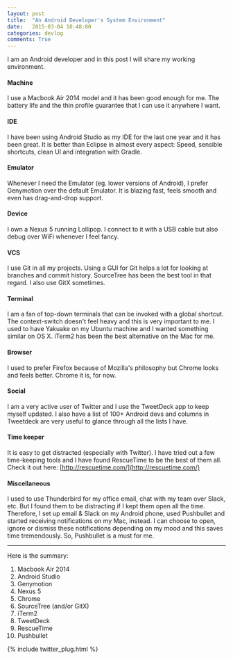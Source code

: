 ```yaml
---
layout: post
title:  "An Android Developer's System Environment"
date:   2015-03-04 10:48:00
categories: devlog
comments: True
---
```

I am an Android developer and in this post I will share my working environment.

#### Machine
I use a Macbook Air 2014 model and it has been good enough for me. The battery life and the thin profile guarantee that I can use it anywhere I want.

#### IDE
I have been using Android Studio as my IDE for the last one year and it has been great. It is better than Eclipse in almost every aspect: Speed, sensible shortcuts, clean UI and integration with Gradle.

#### Emulator
Whenever I need the Emulator (eg. lower versions of Android), I prefer Genymotion over the default Emulator. It is blazing fast, feels smooth and even has drag-and-drop support.

#### Device
I own a Nexus 5 running Lollipop. I connect to it with a USB cable but also debug over WiFi whenever I feel fancy.

#### VCS
I use Git in all my projects. Using a GUI for Git helps a lot for looking at branches and commit history. SourceTree has been the best tool in that regard. I also use GitX sometimes.

#### Terminal
I am a fan of top-down terminals that can be invoked with a global shortcut. The context-switch doesn't feel heavy and this is very important to me. I used to have Yakuake on my Ubuntu machine and I wanted something similar on OS X. iTerm2 has been the best alternative on the Mac for me.

#### Browser
I used to prefer Firefox because of Mozilla's philosophy but Chrome looks and feels better. Chrome it is, for now.

#### Social
I am a very active user of Twitter and I use the TweetDeck app to keep myself updated. I also have a list of 100+ Android devs and columns in Tweetdeck are very useful to glance through all the lists I have.

#### Time keeper
It is easy to get distracted (especially with Twitter). I have tried out a few time-keeping tools and I have found RescueTime to be the best of them all. Check it out here: [http://rescuetime.com/](http://rescuetime.com/)

#### Miscellaneous
I used to use Thunderbird for my office email, chat with my team over Slack, etc. But I found them to be distracting if I kept them open all the time. Therefore, I set up email & Slack on my Android phone, used Pushbullet and started receiving notifications on my Mac, instead. I can choose to open, ignore or dismiss these notifications depending on my mood and this saves time tremendously. So, Pushbullet is a must for me.

---

Here is the summary:

1. Macbook Air 2014
2. Android Studio
3. Genymotion
4. Nexus 5
5. Chrome
6. SourceTree (and/or GitX)
7. iTerm2
8. TweetDeck
9. RescueTime
10. Pushbullet

{% include twitter_plug.html %}
